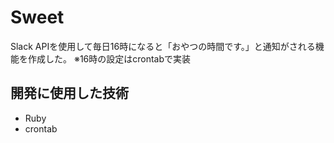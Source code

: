 # Sweet

Slack APIを使用して毎日16時になると「おやつの時間です。」と通知がされる機能を作成した。
※16時の設定はcrontabで実装

## 開発に使用した技術
- Ruby
- crontab
